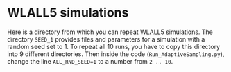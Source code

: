 # WLALL5 simulations

Here is a directory from which you can repeat WLALL5 simulations. The directory `SEED_1` provides files and parameters for a simulation with a random seed set to 1. To repeat all 10 runs, you have to copy this directory into 9 different directories. Then inside the code (`Run_AdaptiveSampling.py`), change the line `ALL_RND_SEED=1` to a number from `2 .. 10`. 
